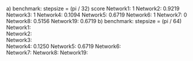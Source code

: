 a) benchmark: stepsize = (pi / 32)
                score
    Network1:   1
    Network2:   0.9219
    Network3:   1
    Network4:   0.1094
    Network5:   0.6719
    Network6:   1
    Network7:   0
    Network8:   0.5156
    Network19:  0.6719
b) benchmark: stepsize = (pi / 64)
    Network1:  
    Network2:   
    Network3:   
    Network4:   0.1250
    Network5:   0.6719
    Network6:   
    Network7:
    Network8:
    Network19: